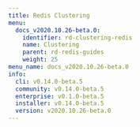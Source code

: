 ```yaml
---
title: Redis Clustering
menu:
  docs_v2020.10.26-beta.0:
    identifier: rd-clustering-redis
    name: Clustering
    parent: rd-redis-guides
    weight: 25
menu_name: docs_v2020.10.26-beta.0
info:
  cli: v0.14.0-beta.5
  community: v0.14.0-beta.5
  enterprise: v0.1.0-beta.5
  installer: v0.14.0-beta.5
  version: v2020.10.26-beta.0
---
```


